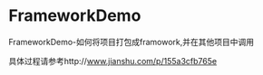 # FrameworkDemo
FrameworkDemo-如何将项目打包成framowork,并在其他项目中调用

具体过程请参考http://www.jianshu.com/p/155a3cfb765e
